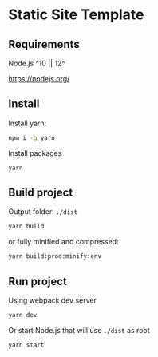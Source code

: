 # Static Site Template

## Requirements

Node.js ^10 || 12^

https://nodejs.org/

## Install

Install yarn:

```bash
npm i -g yarn
```

Install packages

```bash
yarn
```

## Build project

Output folder: `./dist`

```bash
yarn build
```

or fully minified and compressed:

```bash
yarn build:prod:minify:env
```

## Run project

Using webpack dev server

```bash
yarn dev
```

Or start Node.js that will use `./dist` as root

```bash
yarn start
```

